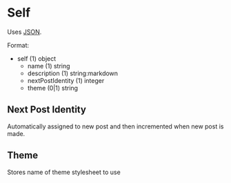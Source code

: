 # Self

Uses [JSON](https://www.json.org/).

Format:

- self (1) object
  - name (1) string
  - description (1) string:markdown
  - nextPostIdentity (1) integer
  - theme (0|1) string

## Next Post Identity

Automatically assigned to new post and then incremented when new post is made.

## Theme

Stores name of theme stylesheet to use

<!--stackedit_data:
eyJoaXN0b3J5IjpbMzc5NDAwNzM3XX0=
-->

